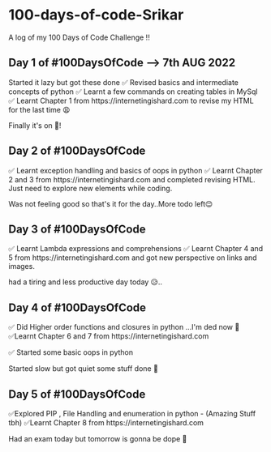 # 100-days-of-code-Srikar
A log of my 100 Days of Code Challenge !!

<h2> Day 1 of #100DaysOfCode  --> 7th AUG 2022 </h2>
Started it lazy but got these done 
✅ Revised basics and intermediate concepts of python 
✅ Learnt a few commands on creating tables in MySql
✅ Learnt Chapter 1 from https://internetingishard.com to revise my HTML for the last time 😩 

Finally it's on 💪! 

<h2> Day 2 of #100DaysOfCode  </h2>
✅ Learnt exception handling and basics of oops in python 
✅ Learnt Chapter 2 and 3 from https://internetingishard.com and completed revising HTML. Just need to explore new elements while coding.

Was not feeling good so that's it for the day..More todo left😌 

<h2> Day 3 of #100DaysOfCode  </h2>
✅ Learnt Lambda expressions and comprehensions
✅ Learnt Chapter 4 and 5 from https://internetingishard.com and got new perspective on links and images.

had a tiring and less productive day today 😥..

<h2>Day 4 of #100DaysOfCode  </h2>
✅ Did Higher order functions and closures in python ...I'm ded now 🥲
✅Learnt Chapter 6 and 7 from https://internetingishard.com 

✅ Started some basic oops in python 

Started slow but got quiet some stuff done 💪

<h2>Day 5 of #100DaysOfCode  </h2>
✅Explored PIP , File Handling and enumeration in python - (Amazing Stuff tbh) 
✅Learnt Chapter 8 from https://internetingishard.com 

Had an exam today but tomorrow is gonna be dope 💪
